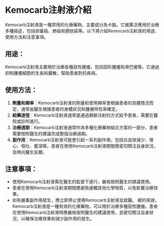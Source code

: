 # Kemocarb注射液介紹
Kemocarb注射液是一種常用的化療藥物，主要成分為卡鉑。它被廣泛應用於治療多種癌症，包括卵巢癌、肺癌和膀胱癌等。以下將介紹Kemocarb注射液的用途、使用方法和注意事項。
## 用途：
Kemocarb注射液主要用於治療各種惡性腫瘤，包括固形腫瘤和淋巴瘤等。它通過抑制腫瘤細胞的生長和擴散，幫助患者對抗疾病。
## 使用方法：
1. **劑量和頻率**：Kemocarb注射液的劑量和使用頻率會根據患者的具體情況而定，通常由醫生根據患者的身體狀況和腫瘤特性來確定。
2. **給藥途徑**：Kemocarb注射液通常是通過靜脈注射的方式給予患者，需要在醫院或診所進行。
3. **治療週期**：Kemocarb注射液通常作為多種化療藥物組合方案的一部分，患者需要按照醫生的建議完成整個治療週期。
4. **副作用**：Kemocarb注射液可能會引起一系列副作用，包括白血球減少、噁心、嘔吐、腹瀉等。患者在使用Kemocarb注射液期間應密切關注自身狀況，及時向醫生反饋。
## 注意事項：
- 使用Kemocarb注射液需在醫生的監督下進行，嚴格按照醫生的建議使用。
- 患者在使用Kemocarb注射液期間應避免接觸其他化學物質，以免影響治療效果。
- 如有嚴重副作用發生，應立即停止使用Kemocarb注射液並就醫。
總的來說，Kemocarb注射液是一種有效的化療藥物，可以用於治療多種惡性腫瘤。患者在使用Kemocarb注射液時應嚴格按照醫生的建議使用，並密切關注自身狀況，以確保治療效果和減少副作用的發生。
